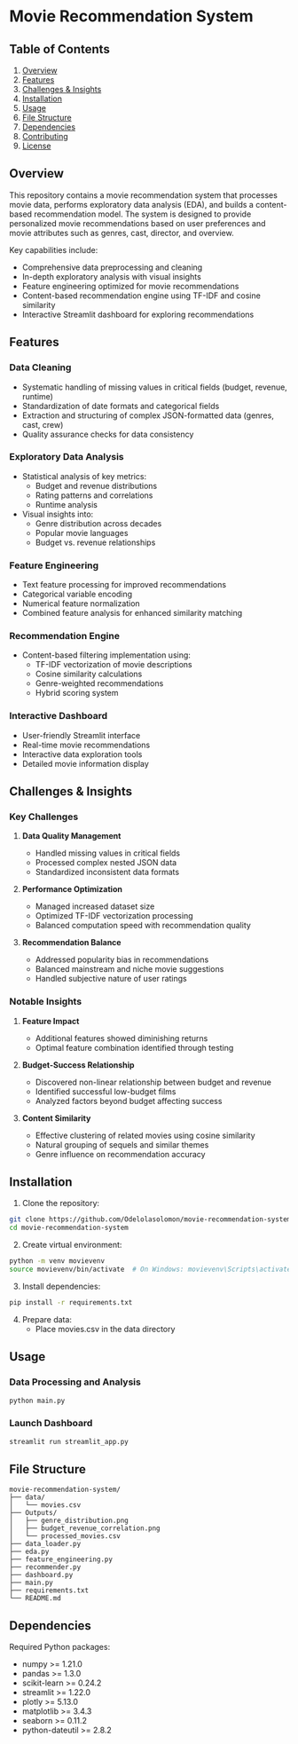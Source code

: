 # Movie Recommendation System

## Table of Contents
1. [Overview](#overview)
2. [Features](#features)
3. [Challenges & Insights](#challenges)
3. [Installation](#installation)
4. [Usage](#usage)
5. [File Structure](#file-structure)
6. [Dependencies](#dependencies)
7. [Contributing](#contributing)
8. [License](#license)



## Overview

This repository contains a movie recommendation system that processes movie data, performs exploratory data analysis (EDA), and builds a content-based recommendation model. The system is designed to provide personalized movie recommendations based on user preferences and movie attributes such as genres, cast, director, and overview.

Key capabilities include:
- Comprehensive data preprocessing and cleaning
- In-depth exploratory analysis with visual insights
- Feature engineering optimized for movie recommendations
- Content-based recommendation engine using TF-IDF and cosine similarity
- Interactive Streamlit dashboard for exploring recommendations



## Features

### Data Cleaning
- Systematic handling of missing values in critical fields (budget, revenue, runtime)
- Standardization of date formats and categorical fields
- Extraction and structuring of complex JSON-formatted data (genres, cast, crew)
- Quality assurance checks for data consistency

### Exploratory Data Analysis
- Statistical analysis of key metrics:
  - Budget and revenue distributions
  - Rating patterns and correlations
  - Runtime analysis
- Visual insights into:
  - Genre distribution across decades
  - Popular movie languages
  - Budget vs. revenue relationships

### Feature Engineering
- Text feature processing for improved recommendations
- Categorical variable encoding
- Numerical feature normalization
- Combined feature analysis for enhanced similarity matching

### Recommendation Engine
- Content-based filtering implementation using:
  - TF-IDF vectorization of movie descriptions
  - Cosine similarity calculations
  - Genre-weighted recommendations
  - Hybrid scoring system

### Interactive Dashboard
- User-friendly Streamlit interface
- Real-time movie recommendations
- Interactive data exploration tools
- Detailed movie information display

## Challenges & Insights

### Key Challenges
1. **Data Quality Management**
   - Handled missing values in critical fields
   - Processed complex nested JSON data
   - Standardized inconsistent data formats

2. **Performance Optimization**
   - Managed increased dataset size
   - Optimized TF-IDF vectorization processing
   - Balanced computation speed with recommendation quality

3. **Recommendation Balance**
   - Addressed popularity bias in recommendations
   - Balanced mainstream and niche movie suggestions
   - Handled subjective nature of user ratings

### Notable Insights
1. **Feature Impact**
   - Additional features showed diminishing returns
   - Optimal feature combination identified through testing

2. **Budget-Success Relationship**
   - Discovered non-linear relationship between budget and revenue
   - Identified successful low-budget films
   - Analyzed factors beyond budget affecting success

3. **Content Similarity**
   - Effective clustering of related movies using cosine similarity
   - Natural grouping of sequels and similar themes
   - Genre influence on recommendation accuracy


## Installation

1. Clone the repository:
```bash
git clone https://github.com/Odelolasolomon/movie-recommendation-system.git
cd movie-recommendation-system
```

2. Create virtual environment:
```bash
python -m venv movievenv
source movievenv/bin/activate  # On Windows: movievenv\Scripts\activate
```

3. Install dependencies:
```bash
pip install -r requirements.txt
```

4. Prepare data:
   - Place movies.csv in the data directory

## Usage

### Data Processing and Analysis
```bash
python main.py
```

### Launch Dashboard
```bash
streamlit run streamlit_app.py
```

## File Structure
```
movie-recommendation-system/
├── data/
│   └── movies.csv
├── Outputs/
│   ├── genre_distribution.png
│   ├── budget_revenue_correlation.png
│   └── processed_movies.csv
├── data_loader.py
├── eda.py
├── feature_engineering.py
├── recommender.py
├── dashboard.py
├── main.py
├── requirements.txt
└── README.md
```

## Dependencies
Required Python packages:
- numpy >= 1.21.0
- pandas >= 1.3.0
- scikit-learn >= 0.24.2
- streamlit >= 1.22.0
- plotly >= 5.13.0
- matplotlib >= 3.4.3
- seaborn >= 0.11.2
- python-dateutil >= 2.8.2






